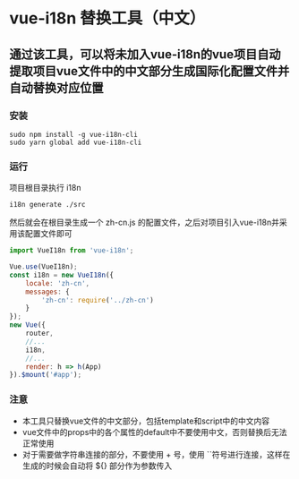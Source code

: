 # vue-i18n 替换工具（中文）
##  通过该工具，可以将未加入vue-i18n的vue项目自动提取项目vue文件中的中文部分生成国际化配置文件并自动替换对应位置
### 安装
```
sudo npm install -g vue-i18n-cli
sudo yarn global add vue-i18n-cli
```
### 运行

项目根目录执行 i18n
```
i18n generate ./src
```
然后就会在根目录生成一个 zh-cn.js 的配置文件，之后对项目引入vue-i18n并采用该配置文件即可

```javascript
import VueI18n from 'vue-i18n';

Vue.use(VueI18n);
const i18n = new VueI18n({
	locale: 'zh-cn',
	messages: {
		'zh-cn': require('../zh-cn')
	}
});
new Vue({
	router,
	//...
	i18n,
	//...
	render: h => h(App)
}).$mount('#app');
```
### 注意

-   本工具只替换vue文件的中文部分，包括template和script中的中文内容
-   vue文件中的props中的各个属性的default中不要使用中文，否则替换后无法正常使用
-   对于需要做字符串连接的部分，不要使用 + 号，使用 \`\`符号进行连接，这样在生成的时候会自动将 ${} 部分作为参数传入